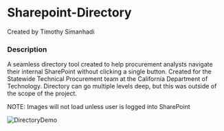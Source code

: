 # Sharepoint-Directory

Created by Timothy Simanhadi

### Description
A seamless directory tool created to help procurement analysts navigate their internal SharePoint without clicking a single button. Created for the Statewide Technical Procurement team at the California Department of Technology. Directory can go multiple levels deep, but this was outside of the scope of the project.  

NOTE: Images will not load unless user is logged into SharePoint

![DirectoryDemo](https://media.giphy.com/media/uMx4Rmx5ANDBTRz30y/giphy.gif)
